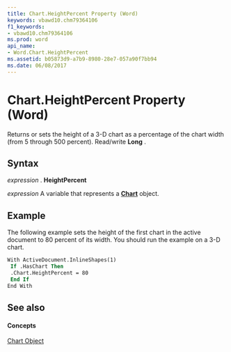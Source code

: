 ```yaml
---
title: Chart.HeightPercent Property (Word)
keywords: vbawd10.chm79364106
f1_keywords:
- vbawd10.chm79364106
ms.prod: word
api_name:
- Word.Chart.HeightPercent
ms.assetid: b05873d9-a7b9-8980-28e7-057a90f7bb94
ms.date: 06/08/2017
---
```



# Chart.HeightPercent Property (Word)

Returns or sets the height of a 3-D chart as a percentage of the chart width (from 5 through 500 percent). Read/write  **Long** .


## Syntax

 _expression_ . **HeightPercent**

 _expression_ A variable that represents a **[Chart](Word.Chart.md)** object.


## Example

The following example sets the height of the first chart in the active document to 80 percent of its width. You should run the example on a 3-D chart.


```vb
With ActiveDocument.InlineShapes(1) 
 If .HasChart Then 
 .Chart.HeightPercent = 80 
 End If 
End With
```


## See also


#### Concepts


[Chart Object](Word.Chart.md)

